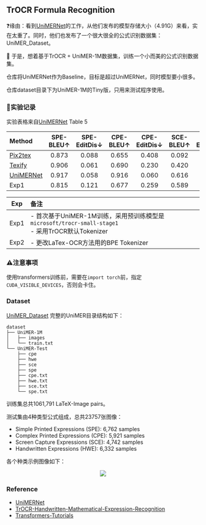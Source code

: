 ## TrOCR Formula Recognition

❓缘由：看到[UniMERNet](https://github.com/opendatalab/UniMERNet)的工作，从他们发布的模型存储大小（4.91G）来看，实在太重了。同时，他们也发布了一个很大很全的公式识别数据集：UniMER_Dataset。

🎯 于是，想着基于TrOCR + UniMER-1M数据集，训练一个小而美的公式识别数据集。

仓库将UniMERNet作为Baseline，目标是超过UniMERNet，同时模型要小很多。

仓库dataset目录下为UniMER-1M的Tiny版，只用来测试程序使用。

### 🔬实验记录

实验表格来自[UniMERNet](https://arxiv.org/abs/2404.15254) Table 5

|Method|SPE-BLEU↑|SPE-EditDis↓|CPE-BLEU↑|CPE-EditDis↓|SCE-BLEU↑|SCE-EditDis↓|HWE-BLEU↑|HWE-EditDis↓|
|:---|:---:|:---:|:---:|:---:|:---:|:---:|:---:|:---:|
|[Pix2tex](https://github.com/lukas-blecher/LaTeX-OCR)|0.873|0.088|0.655|0.408|0.092|0.817|0.012|0.920|
|[Texify](https://github.com/VikParuchuri/texify)|0.906|0.061|0.690|0.230|0.420|0.390|0.341|0.522|
|[UniMERNet](https://github.com/opendatalab/UniMERNet)|0.917|0.058|0.916|0.060|0.616|0.229|0.921|0.055|
|Exp1|0.815|0.121|0.677|0.259|0.589|0.227|0.150|0.520|

|Exp|备注|
|:---:|:---|
|Exp1|- 首次基于UniMER-1M训练，采用预训练模型是`microsoft/trocr-small-stage1` <br/> - 采用TrOCR默认Tokenizer|
|Exp2|- 更改LaTex-OCR方法用的BPE Tokenizer|

### ⚠️注意事项

使用transformers训练前，需要在`import torch`前，指定`CUDA_VISIBLE_DEVICES`，否则会卡住。

### Dataset

[UniMER_Dataset](https://huggingface.co/datasets/wanderkid/UniMER_Dataset)
完整的UniMER目录结构如下：

```text
dataset
├── UniMER-1M
│   ├── images
│   └── train.txt
└── UniMER-Test
    ├── cpe
    ├── hwe
    ├── sce
    ├── spe
    ├── cpe.txt
    ├── hwe.txt
    ├── sce.txt
    └── spe.txt
```

训练集总共1061,791 LaTeX-Image pairs。

测试集由4种类型公式组成，总共23757张图像：

- Simple Printed Expressions (SPE): 6,762 samples
- Complex Printed Expressions (CPE): 5,921 samples
- Screen Capture Expressions (SCE): 4,742 samples
- Handwritten Expressions (HWE): 6,332 samples

各个种类示例图像如下：

<div align="center">
    <img src="https://github-production-user-asset-6210df.s3.amazonaws.com/69186975/327987046-7301df68-e14c-4607-81bc-b6ee3ba1780b.png?X-Amz-Algorithm=AWS4-HMAC-SHA256&X-Amz-Credential=AKIAVCODYLSA53PQK4ZA%2F20240724%2Fus-east-1%2Fs3%2Faws4_request&X-Amz-Date=20240724T020609Z&X-Amz-Expires=300&X-Amz-Signature=b568099f9dd4bb446d5cfa76905142ccbec20737e8b8c0031fcddc4ec71f2fa8&X-Amz-SignedHeaders=host&actor_id=28639377&key_id=0&repo_id=790743268">
</div>

### Reference

- [UniMERNet](https://github.com/opendatalab/UniMERNet)
- [TrOCR-Handwritten-Mathematical-Expression-Recognition](https://github.com/win5923/TrOCR-Handwritten-Mathematical-Expression-Recognition.git)
- [Transformers-Tutorials](https://github.com/NielsRogge/Transformers-Tutorials/blob/master/TrOCR/Fine_tune_TrOCR_on_IAM_Handwriting_Database_using_Seq2SeqTrainer.ipynb)
